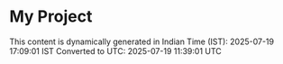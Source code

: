 # My Project

This content is dynamically generated in Indian Time (IST): 2025-07-19 17:09:01 IST
Converted to UTC: 2025-07-19 11:39:01 UTC
